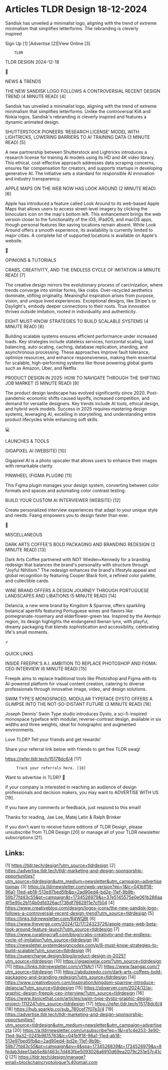 # Articles TLDR Design 18-12-2024

Sandisk has unveiled a minimalist logo, aligning with the trend of
extreme minimalism that simplifies letterforms. The rebranding is
cleverly
inspired ‌ ‌ ‌ ‌ ‌ ‌ ‌ ‌ ‌ ‌ ‌ ‌ ‌ ‌ ‌ ‌ ‌ ‌ ‌ ‌ ‌ ‌ ‌ ‌ ‌ ‌  ‌ ‌ ‌ ‌ ‌ ‌ ‌ ‌ ‌ ‌ ‌ ‌ ‌ ‌ ‌ ‌ ‌ ‌ ‌ ‌ ‌ ‌ ‌ ‌ ‌ ‌ 


 Sign Up [1] |Advertise [2]|View Online [3] 

		TLDR 

TLDR DESIGN 2024-12-18

📱 

NEWS & TRENDS

 THE NEW SANDISK LOGO FOLLOWS A CONTROVERSIAL RECENT DESIGN TREND (4
MINUTE READ) [4] 

 Sandisk has unveiled a minimalist logo, aligning with the trend of
extreme minimalism that simplifies letterforms. Unlike the
controversial KIA and Nokia logos, Sandisk's rebranding is cleverly
inspired and features a dynamic animated design. 

 SHUTTERSTOCK PIONEERS ‘RESEARCH LICENSE' MODEL WITH LIGHTRICKS,
LOWERING BARRIERS TO AI TRAINING DATA (3 MINUTE READ) [5] 

 A new partnership between Shutterstock and Lightricks introduces a
research license for training AI models using its HD and 4K video
library. This ethical, cost-effective approach addresses data scraping
concerns, ensures fair compensation for creators, and supports
startups in developing generative AI. The initiative sets a standard
for responsible AI innovation and industry transparency. 

 APPLE MAPS ON THE WEB NOW HAS LOOK AROUND (2 MINUTE READ) [6] 

 Apple has introduced a feature called Look Around to its web-based
Apple Maps that allows users to access street-level imagery by
clicking the binoculars icon on the map's bottom left. This
enhancement brings the web version closer to the functionality of the
iOS, iPadOS, and macOS apps, though personal features like saving
locations remain absent. While Look Around offers a smooth experience,
its availability is currently limited to major cities. A complete list
of supported locations is available on Apple's website. 

🚀 

OPINIONS & TUTORIALS

 CRABS, CREATIVITY, AND THE ENDLESS CYCLE OF IMITATION (4 MINUTE READ)
[7] 

 The creative design mirrors the evolutionary process of
carcinization, where trends converge into similar forms, like crabs.
Over-recycled aesthetics dominate, stifling originality. Meaningful
inspiration arises from purpose, vision, and unique lived experiences.
Exceptional designs, like Stripe's or Daylight's, embody deeper
connections to their roots. True innovation thrives outside imitation,
rooted in individuality and authenticity. 

 EIGHT MUST-KNOW STRATEGIES TO BUILD SCALABLE SYSTEMS (4 MINUTE READ)
[8] 

 Building scalable systems ensures efficient performance under
increased loads. Key strategies include stateless services, horizontal
scaling, load balancing, auto-scaling, caching, database replication,
sharding, and asynchronous processing. These approaches improve fault
tolerance, optimize resources, and enhance responsiveness, making them
essential for scalable, high-performing systems like those powering
global giants such as Amazon, Uber, and Netflix. 

 PRODUCT DESIGN IN 2025: HOW TO NAVIGATE THROUGH THE SHIFTING JOB
MARKET (5 MINUTE READ) [9] 

 The product design landscape has evolved significantly since 2020.
Post-pandemic economic shifts caused layoffs, increased competition,
and demand for versatile designers. Key trends include AI tools,
ethical design, and hybrid work models. Success in 2025 requires
mastering design systems, leveraging AI, excelling in storytelling,
and understanding entire product lifecycles while enhancing soft
skills. 

💻 

LAUNCHES & TOOLS

 GIGAPIXEL AI (WEBSITE) [10] 

 Gigapixel AI is a photo upscaler that allows users to enhance their
images with remarkable clarity. 

 PINWHEEL (FIGMA PLUGIN) [11] 

 This Figma plugin manages your design system, converting between
color formats and spaces and automating color contrast testing. 

 BUILD YOUR CUSTOM AI INTERVIEWER (WEBSITE) [12] 

 Create personalized interview experiences that adapt to your unique
style and needs. Faang empowers you to design faster than ever. 

🎁 

MISCELLANEOUS

 DARK ARTS COFFEE'S BOLD PACKAGING AND BRANDING REDESIGN (2 MINUTE
READ) [13] 

 Dark Arts Coffee partnered with NOT Wieden+Kennedy for a branding
redesign that balances the brand's personality with structure through
"Joyful Nihilism." The redesign enhances the brand's lifestyle appeal
and global recognition by featuring Cooper Black font, a refined color
palette, and collectible cards. 

 WINE BRAND OFFERS A DESIGN JOURNEY THROUGH PORTUGUESE LANDSCAPES AND
LIBATIONS (5 MINUTE READ) [14] 

 Delancia, a new wine brand by Kingdom & Sparrow, offers sparkling
botanical aperitifs featuring Portuguese wines and flavors like
pomegranate-rosemary and elderflower-green tea. Inspired by the
Alentejo region, its design highlights the endangered Iberian lynx,
with playful, dreamy packaging that blends sophistication and
accessibility, celebrating life's small moments. 

⚡ 

QUICK LINKS

 INSIDE FREEPIK'S A.I. AMBITION TO REPLACE PHOTOSHOP AND FIGMA: CEO
INTERVIEW (6 MINUTE READ) [15] 

 Freepik aims to replace traditional tools like Photoshop and Figma
with its AI-powered platform for visual content creation, catering to
diverse professionals through innovative image, video, and design
solutions. 

 SWIM TYPE'S MONOSPACED, MODULAR TYPEFACE DYSTO OFFERS A GLIMPSE INTO
THE NOT-SO-DISTANT FUTURE (3 MINUTE READ) [16] 

 Joseph Dennis' Swim Type studio introduces Dysto, a sci-fi-inspired
monospace typeface with modular, reverse-contrast design, available in
six widths and three weights, ideal for holographic and augmented
environments. 

Love TLDR? Tell your friends and get rewards!

 Share your referral link below with friends to get free TLDR swag! 

 https://refer.tldr.tech/15178dc6/4 [17] 

		 Track your referrals here. [18] 

Want to advertise in TLDR? 📰

 If your company is interested in reaching an audience of design
professionals and decision makers, you may want to ADVERTISE WITH US
[19]. 

 If you have any comments or feedback, just respond to this email! 

Thanks for reading, 
Jae Lee, Matej Latin & Ralph Brinker 

If you don't want to receive future editions of TLDR Design, please
unsubscribe from TLDR Design [20] or manage all of your TLDR
newsletter subscriptions [21]. 

 

Links:
------
[1] https://tldr.tech/design?utm_source=tldrdesign
[2] https://advertise.tldr.tech/tldr-marketing-and-design-sponsorship-opportunities?utm_source=tldrdesign&utm_medium=newsletter&utm_campaign=advertisetopnav
[3] https://a.tldrnewsletter.com/web-version?ep=1&lc=041b1f18-96a1-11ed-ab18-513e97bed5fb&p=2ad90ed4-bd2e-11ef-9b9b-59b77fd43c55&pt=campaign&t=1734526979&s=37e5145575e0e061b286aa4f5e95c2b114b0dfd326acf736df7662911e7cf504
[4] https://www.creativebloq.com/design/logos-icons/the-new-sandisk-logo-follows-a-controversial-recent-design-trend?utm_source=tldrdesign
[5] https://links.tldrnewsletter.com/R4WQBt
[6] https://www.theverge.com/2024/12/17/24323726/apple-maps-web-beta-look-around-feature-launch?utm_source=tldrdesign
[7] https://www.curatingcraft.com/blog/crabs-creativity-and-the-endless-cycle-of-imitation?utm_source=tldrdesign
[8] https://newsletter.systemdesigncodex.com/p/8-must-know-strategies-to-build-scalable?utm_source=tldrdesign
[9] https://supercharge.design/blog/product-design-in-2025?utm_source=tldrdesign
[10] https://gigapixelai.com/?utm_source=tldrdesign
[11] https://links.tldrnewsletter.com/vYNAr1
[12] https://www.faangai.com/?utm_source=tldrdesign
[13] https://abduzeedo.com/dark-arts-coffees-bold-packaging-and-branding-redesign?utm_source=tldrdesign
[14] https://www.creativeboom.com/inspiration/kingdom-sparrow-introduce-delancia/?utm_source=tldrdesign
[15] https://observer.com/2024/12/ai-graphic-design-freepik-ceo-interview/?utm_source=tldrdesign
[16] https://www.itsnicethat.com/articles/swim-type-dysto-graphic-design-project-111224?utm_source=tldrdesign
[17] https://refer.tldr.tech/15178dc6/4
[18] https://hub.sparklp.co/sub_780cef7f07e3/4
[19] https://advertise.tldr.tech/tldr-marketing-and-design-sponsorship-opportunities?utm_source=tldrdesign&utm_medium=newsletter&utm_campaign=advertisecta
[20] https://a.tldrnewsletter.com/unsubscribe?ep=1&l=e1c4e253-3e90-11ed-9a32-0241b9615763&lc=041b1f18-96a1-11ed-ab18-513e97bed5fb&p=2ad90ed4-bd2e-11ef-9b9b-59b77fd43c55&pt=campaign&pv=4&spa=1734526839&t=1734526979&s=8fedab3dee13ab5e8b1463c7d463fbe5093028a6910d69ea2079c251e57c41c0
[21] https://tldr.tech/design/manage?email=blockchaincryptologue%40gmail.com
